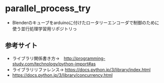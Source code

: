 # parallel_process_try
- Blenderのキューブをarduinoに付けたロータリーエンコーダで制御のために使う並行処理学習用リポジトリっ

## 参考サイト
  - ライブラリ関係書き方→　http://programming-study.com/technology/python-import#as
  - ライブラリリファレンス→ https://docs.python.jp/3/library/index.html
  - https://docs.python.jp/3/library/concurrency.html
